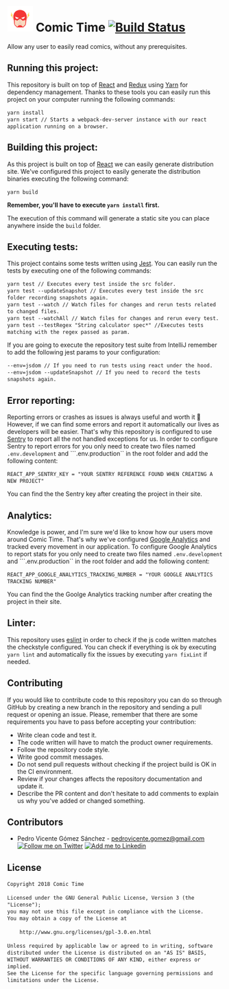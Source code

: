 # <img alt="Buzz" src="./art/logo.svg" height="60" width="60"/> Comic Time [![Build Status](https://travis-ci.org/ComicTime/ComicTime.svg?branch=master)](https://travis-ci.org/ComicTime/ComicTime)

Allow any user to easily read comics, without any prerequisites.

## Running this project:

This repository is built on top of [React](https://reactjs.org/) and [Redux](https://redux.js.org/advanced/middleware) using [Yarn](https://yarnpkg.com/en/) for dependency management. Thanks to these tools you can easily run this project on your computer running the following commands:

```
yarn install
yarn start // Starts a webpack-dev-server instance with our react application running on a browser.
```

## Building this project:

As this project is built on top of [React](https://reactjs.org/) we can easily generate distribution site. We've configured this project to easily generate the distribution binaries executing the following command:

```
yarn build
```

**Remember, you'll have to execute ``yarn install`` first.**

The execution of this command will generate a static site you can place anywhere inside the ``build`` folder.

## Executing tests:

This project contains some tests written using [Jest](https://facebook.github.io/jest/). You can easily run the tests by executing one of the following commands:

```
yarn test // Executes every test inside the src folder.
yarn test --updateSnapshot // Executes every test inside the src folder recording snapshots again.
yarn test --watch // Watch files for changes and rerun tests related to changed files.
yarn test --watchAll // Watch files for changes and rerun every test.
yarn test --testRegex "String calculator spec*" //Executes tests matching with the regex passed as param.
```

If you are going to execute the repository test suite from IntelliJ remember to add the following jest params to your configuration:

```
--env=jsdom // If you need to run tests using react under the hood.
--env=jsdom --updateSnapshot // If you need to record the tests snapshots again.
```

## Error reporting:

Reporting errors or crashes as issues is always useful and worth it :bug: However, if we can find some errors and report it automatically our lives as developers will be easier. That's why this repository is configured to use [Sentry](https://sentry.io/) to report all the not handled exceptions for us. In order to configure Sentry to report errors for you only need to create two files named ``.env.development`` and ```.env.production`` in the root folder and add the following content:

```
REACT_APP_SENTRY_KEY = "YOUR SENTRY REFERENCE FOUND WHEN CREATING A NEW PROJECT"
```

You can find the the Sentry key after creating the project in their site.

## Analytics:

Knowledge is power, and I'm sure we'd like to know how our users move around Comic Time. That's why we've configured [Google Analytics](https://analytics.google.com) and tracked every movement in our application. To configure Google Analytics to report stats for you only need to create two files named ``.env.development`` and ```.env.production`` in the root folder and add the following content:

```
REACT_APP_GOOGLE_ANALYTICS_TRACKING_NUMBER = "YOUR GOOGLE ANALYTICS TRACKING NUMBER"
```

You can find the the Goolge Analytics tracking number after creating the project in their site.

## Linter:

This repository uses [eslint](https://eslint.org/) in order to check if the js code written matches the checkstyle configured. You can check if everything is ok by executing ``yarn lint`` and automatically fix the issues by executing ``yarn fixLint`` if needed.

## Contributing

If you would like to contribute code to this repository you can do so through GitHub by creating a new branch in the repository and sending a pull request or opening an issue. Please, remember that there are some requirements you have to pass before accepting your contribution:

* Write clean code and test it.
* The code written will have to match the product owner requirements.
* Follow the repository code style.
* Write good commit messages.
* Do not send pull requests without checking if the project build is OK in the CI environment.
* Review if your changes affects the repository documentation and update it.
* Describe the PR content and don't hesitate to add comments to explain us why you've added or changed something.

## Contributors

* Pedro Vicente Gómez Sánchez - <pedrovicente.gomez@gmail.com> <a href="https://twitter.com/pedro_g_s"><img alt="Follow me on Twitter" src="https://image.freepik.com/iconos-gratis/twitter-logo_318-40209.jpg" height="20" width="20"/></a> <a href="https://es.linkedin.com/in/pedrovgs"><img alt="Add me to Linkedin" src="https://image.freepik.com/iconos-gratis/boton-del-logotipo-linkedin_318-84979.png" height="20" width="20"/></a>

## License

    Copyright 2018 Comic Time

    Licensed under the GNU General Public License, Version 3 (the "License");
    you may not use this file except in compliance with the License.
    You may obtain a copy of the License at

        http://www.gnu.org/licenses/gpl-3.0.en.html

    Unless required by applicable law or agreed to in writing, software
    distributed under the License is distributed on an "AS IS" BASIS,
    WITHOUT WARRANTIES OR CONDITIONS OF ANY KIND, either express or implied.
    See the License for the specific language governing permissions and
    limitations under the License.
